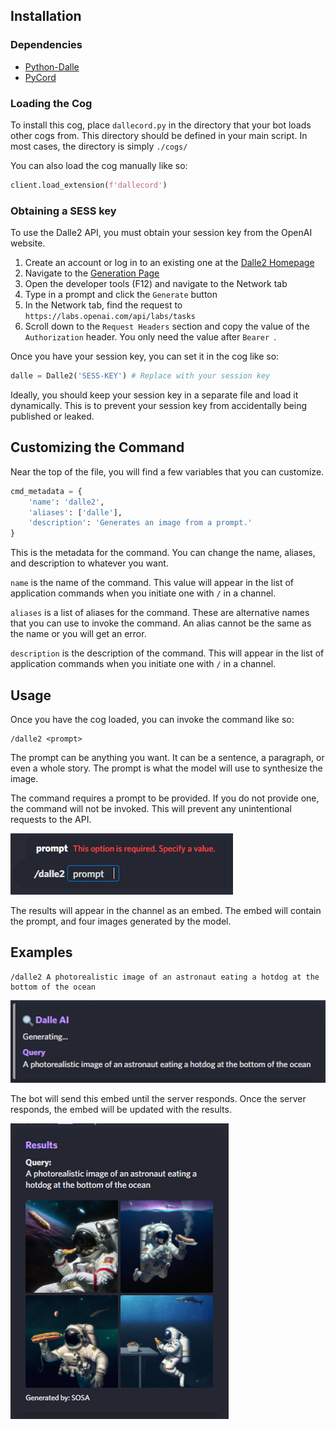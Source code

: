 ## Installation

### Dependencies
- [Python-Dalle](https://pypi.org/project/Python-DALLE/)
- [PyCord](https://docs.pycord.dev/en/stable/)

### Loading the Cog
To install this cog, place `dallecord.py` in the directory that your bot loads other cogs from.
This directory should be defined in your main script.
In most cases, the directory is simply `./cogs/`

You can also load the cog manually like so:
```py
client.load_extension(f'dallecord')
```

### Obtaining a SESS key
To use the Dalle2 API, you must obtain your session key from the OpenAI website.
1) Create an account or log in to an existing one at the [Dalle2 Homepage](https://openai.com/dall-e-2/)
2) Navigate to the [Generation Page](https://labs.openai.com/)
3) Open the developer tools (F12) and navigate to the Network tab
4) Type in a prompt and click the `Generate` button
5) In the Network tab, find the request to `https://labs.openai.com/api/labs/tasks`
6) Scroll down to the `Request Headers` section and copy the value of the `Authorization` header. You only need the value after `Bearer `.
   
Once you have your session key, you can set it in the cog like so:
```py
dalle = Dalle2('SESS-KEY') # Replace with your session key
```
Ideally, you should keep your session key in a separate file and load it dynamically.
This is to prevent your session key from accidentally being published or leaked.

## Customizing the Command
Near the top of the file, you will find a few variables that you can customize.
```py
cmd_metadata = {
    'name': 'dalle2',
    'aliases': ['dalle'],
    'description': 'Generates an image from a prompt.'
}
```
This is the metadata for the command. You can change the name, aliases, and description to whatever you want.

`name` is the name of the command. This value will appear in the list of application commands when you initiate one with `/` in a channel.

`aliases` is a list of aliases for the command. These are alternative names that you can use to invoke the command. An alias cannot be the same as the name or you will get an error.

`description` is the description of the command. This will appear in the list of application commands when you initiate one with `/` in a channel.

## Usage
Once you have the cog loaded, you can invoke the command like so:
```
/dalle2 <prompt>
```
The prompt can be anything you want. It can be a sentence, a paragraph, or even a whole story. The prompt is what the model will use to synthesize the image.

The command requires a prompt to be provided. If you do not provide one, the command will not be invoked.
This will prevent any unintentional requests to the API.

![No Prompt Provided Image](https://github.com/Mister-SOSA/Dallecord/blob/main/readme/no_prompt.png?raw=true)

The results will appear in the channel as an embed. The embed will contain the prompt, and four images generated by the model.
## Examples
```
/dalle2 A photorealistic image of an astronaut eating a hotdog at the bottom of the ocean
```
![Querying Image](https://github.com/Mister-SOSA/Dallecord/blob/main/readme/querying.png?raw=true)

The bot will send this embed until the server responds. Once the server responds, the embed will be updated with the results.

![Results Image](https://github.com/Mister-SOSA/Dallecord/blob/main/readme/result.png?raw=true)
